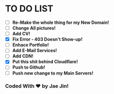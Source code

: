 # TO DO LIST

- [ ] **Re-Make the whole thing for my New Domain!**
- [ ] **Change All pictures!**
- [ ] **Add CV!**
- [x] **Fix Error - 403 Doesn't Show-up!**
- [ ] **Enhace Portfolio!**
- [ ] **Add E-Mail Services!**
- [ ] **Add CDN!**
- [x] **Put this shit behind Cloudflare!**
- [ ] **Push to Github!**
- [ ] **Push new change to my Main Servers!**

### Coded With :heart: by Jae Jin!